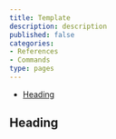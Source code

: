 ```yaml
---
title: Template
description: description
published: false
categories:
- References
- Commands
type: pages
---
```


* [Heading](#heading)

## Heading

<!--
## toolname

### toolname Commands

### toolname Notes

### toolname References

<>
-->

